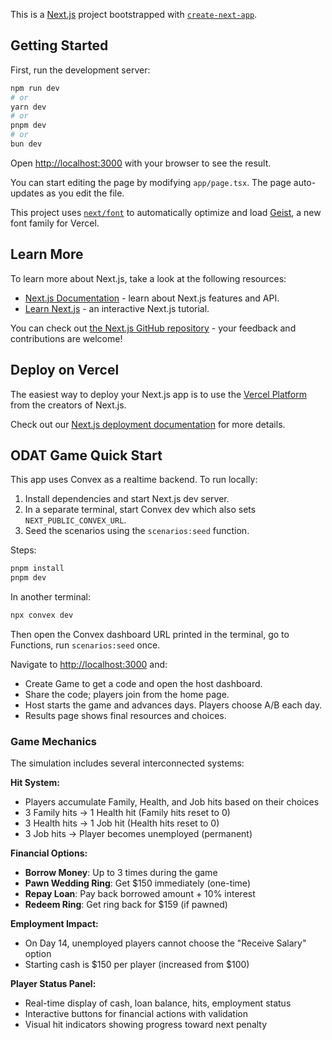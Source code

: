 This is a [Next.js](https://nextjs.org) project bootstrapped with [`create-next-app`](https://nextjs.org/docs/app/api-reference/cli/create-next-app).

## Getting Started

First, run the development server:

```bash
npm run dev
# or
yarn dev
# or
pnpm dev
# or
bun dev
```

Open [http://localhost:3000](http://localhost:3000) with your browser to see the result.

You can start editing the page by modifying `app/page.tsx`. The page auto-updates as you edit the file.

This project uses [`next/font`](https://nextjs.org/docs/app/building-your-application/optimizing/fonts) to automatically optimize and load [Geist](https://vercel.com/font), a new font family for Vercel.

## Learn More

To learn more about Next.js, take a look at the following resources:

- [Next.js Documentation](https://nextjs.org/docs) - learn about Next.js features and API.
- [Learn Next.js](https://nextjs.org/learn) - an interactive Next.js tutorial.

You can check out [the Next.js GitHub repository](https://github.com/vercel/next.js) - your feedback and contributions are welcome!

## Deploy on Vercel

The easiest way to deploy your Next.js app is to use the [Vercel Platform](https://vercel.com/new?utm_medium=default-template&filter=next.js&utm_source=create-next-app&utm_campaign=create-next-app-readme) from the creators of Next.js.

Check out our [Next.js deployment documentation](https://nextjs.org/docs/app/building-your-application/deploying) for more details.

## ODAT Game Quick Start

This app uses Convex as a realtime backend. To run locally:

1. Install dependencies and start Next.js dev server.
2. In a separate terminal, start Convex dev which also sets `NEXT_PUBLIC_CONVEX_URL`.
3. Seed the scenarios using the `scenarios:seed` function.

Steps:

```bash
pnpm install
pnpm dev
```

In another terminal:

```bash
npx convex dev
```

Then open the Convex dashboard URL printed in the terminal, go to Functions, run `scenarios:seed` once.

Navigate to <http://localhost:3000> and:

- Create Game to get a code and open the host dashboard.
- Share the code; players join from the home page.
- Host starts the game and advances days. Players choose A/B each day.
- Results page shows final resources and choices.

### Game Mechanics

The simulation includes several interconnected systems:

**Hit System:**

- Players accumulate Family, Health, and Job hits based on their choices
- 3 Family hits → 1 Health hit (Family hits reset to 0)
- 3 Health hits → 1 Job hit (Health hits reset to 0)
- 3 Job hits → Player becomes unemployed (permanent)

**Financial Options:**

- **Borrow Money**: Up to 3 times during the game
- **Pawn Wedding Ring**: Get $150 immediately (one-time)
- **Repay Loan**: Pay back borrowed amount + 10% interest
- **Redeem Ring**: Get ring back for $159 (if pawned)

**Employment Impact:**

- On Day 14, unemployed players cannot choose the "Receive Salary" option
- Starting cash is $150 per player (increased from $100)

**Player Status Panel:**

- Real-time display of cash, loan balance, hits, employment status
- Interactive buttons for financial actions with validation
- Visual hit indicators showing progress toward next penalty

